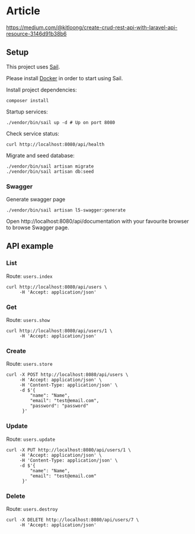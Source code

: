 # Article

https://medium.com/@kitloong/create-crud-rest-api-with-laravel-api-resource-3146d91b38b6

## Setup

This project uses [Sail](https://laravel.com/docs/sail).

Please install [Docker](https://www.docker.com) in order to start using Sail.

Install project dependencies:

```shell
composer install
```

Startup services:

```shell
./vendor/bin/sail up -d # Up on port 8080
```

Check service status:

```
curl http://localhost:8080/api/health
```

Migrate and seed database:

```shell
./vendor/bin/sail artisan migrate
./vendor/bin/sail artisan db:seed
```

### Swagger

Generate swagger page

```shell
./vendor/bin/sail artisan l5-swagger:generate
```

Open http://localhost:8080/api/documentation with your favourite browser to browse Swagger page.

## API example

### List

Route: `users.index`

```shell
curl http://localhost:8080/api/users \
     -H 'Accept: application/json'
```

### Get

Route: `users.show`

```shell
curl http://localhost:8080/api/users/1 \
     -H 'Accept: application/json'
```

### Create

Route: `users.store`

```shell
curl -X POST http://localhost:8080/api/users \
     -H 'Accept: application/json' \
     -H 'Content-Type: application/json' \
     -d $'{
         "name": "Name",
         "email": "test@email.com",
         "password": "password"
      }'
```

### Update

Route: `users.update`

```shell
curl -X PUT http://localhost:8080/api/users/1 \
     -H 'Accept: application/json' \
     -H 'Content-Type: application/json' \
     -d $'{
         "name": "Name",
         "email": "test@email.com"
      }'
```

### Delete

Route: `users.destroy`

```shell
curl -X DELETE http://localhost:8080/api/users/7 \
     -H 'Accept: application/json'
```
